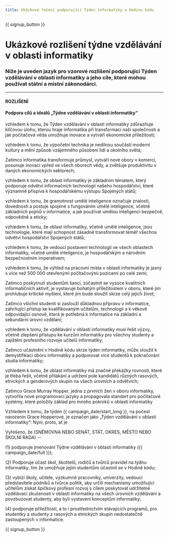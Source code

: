 ```yaml
---
title: Ukázkové řešení podporující Týden informatiky a Hodinu kódu
---
```


{{ signup_button }}

# Ukázkové rozlišení týdne vzdělávání v oblasti informatiky

### Níže je uveden jazyk pro vzorové rozlišení podporující Týden vzdělávání v oblasti informatiky a jeho cíle, které mohou používat státní a místní zákonodárci.

* * *

#### **ROZLIŠENÍ**  


#### Podpora cílů a ideálů „Týdne vzdělávání v oblasti informatiky“

vzhledem k tomu, že Týden vzdělávání v oblasti informatiky zdůrazňuje klíčovou úlohu, kterou hraje informatika při transformaci naší společnosti a jak počítačová věda umožňuje inovace a vytváří ekonomické příležitosti;

vzhledem k tomu, že výpočetní technika je nedílnou součástí moderní kultury a mění způsob vzájemného působení lidí a okolního světa;

Zatímco informatika transformuje průmysl, vytváří nové obory v komerci, posunuje inovaci vpřed ve všech oborech vědy, a zvětšuje produktivitu v daných ekonomických sektorech;

vzhledem k tomu, že oblast informatiky je základním tématem, který podporuje odvětví informačních technologií našeho hospodářství, které významně přispívá k hospodářskému výstupu Spojených států;

vzhledem k tomu, že gramotnost umělé inteligence označuje znalosti, dovednosti a postoje spojené s fungováním umělé inteligence, včetně základních pojmů v informatice, a jak používat umělou inteligenci bezpečně, odpovědně a eticky;

vzhledem k tomu, že oblast informatiky, včetně umělé inteligence, jsou technologie, které mají schopnost zásadně transformovat téměř všechna odvětví hospodářství Spojených států;

vzhledem k tomu, že vedoucí postavení technologií ve všech oblastech informatiky, včetně umělé inteligence, je hospodářským a národním bezpečnostním imperativem;

vzhledem k tomu, že výhled na pracovní místa v oblasti informatiky je jasný s více než 500 000 otevřenými počítačovými pozicemi po celé zemi;

Zatímco poskytnutí studentům šanci, zúčastnit se vysoce kvalitních informatičních aktivit, je vystavuje bohatým příležitostem v oboru, které jim prohlubuje kritické myšlení, které jim bude sloužit skrze celý jejich život;

Zatímco všichni studenti si zaslouží důkladnou přípravu v informatice, zahrňující přístup ke kvalifikovaným učitelům, technologii a k věkově odpovídající osnově, která je potřebná k informatice na základní a sekundární úrovni vzdělání;

vzhledem k tomu, že vzdělávání v oblasti informatiky musí řešit výzvy, včetně zlepšení přístupu ke kurzům informatiky pro všechny studenty a zajištění profesního rozvoje učitelů informatiky;

Zatímco učástnění v Hodině kódu skrze týden informatiky, může sloužit k demystifikaci oboru informatiky a podporovat více studentů k pokračování studia informatiky;

vzhledem k tomu, že oblast informatiky má značné překážky rovnosti, které je třeba řešit, včetně přilákání a udržení pole kandidátů různých rasových, etnických a genderových skupin na všech úrovních a odvětvích;

Zatímco Grace Murray Hopper, jedna z prvních žen v oboru informatiky, vytvořila nové programovací jazyky a propagovala standart pro počítačové systémy, které položily základ pro mnoho pokroků v oblasti informatiky

Vzhledem k tomu, že týden {{ campaign_date/start_long }}, na počest narozenin Grace Hopperové, je označen jako „Týden vzdělávání v oblasti informatiky“: Nyní, proto, ať je <br />

Vyřešeno, že (SNĚMOVNA NEBO SENÁT, STÁT, OKRES, MĚSTO NEBO ŠKOLNÍ RADA) --

(1) podporuje jmenování Týdne vzdělávání v oblasti informatiky ({{ campaign_date/full }});

(2) Podporuje účast škol, školitelů, rodičů a tvůrců pravidel na týdnu informatiky, tím že umožňuje jejim studentům účastnit se v Hodině kódu;

(3) vybízí školy, učitele, výzkumné pracovníky, univerzity, vedoucí představitele podniků a tvůrce politik, aby určili mechanismy umožňující učitelům získat špičkový profesní rozvoj s cílem poskytovat udržitelné vzdělávací zkušenosti v oblasti informatiky na všech úrovních vzdělávání a povzbuzovat studenty, aby byli vystaveni konceptům informatiky;

(4) podporuje příležitosti, a to i prostřednictvím stávajících programů, pro studentky a studenty z rasových a etnických skupin nedostatečně zastoupených v informatice.

{{ signup_button }}
